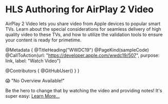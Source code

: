 # HLS Authoring for AirPlay 2 Video

AirPlay 2 Video lets you share video from Apple devices to popular smart TVs. Learn about the special considerations for seamless delivery of high quality video to these TVs, and how to utilize the validation tools to ensure your content is ready for primetime.

@Metadata {
   @TitleHeading("WWDC19")
   @PageKind(sampleCode)
   @CallToAction(url: "https://developer.apple.com/wwdc19/507", purpose: link, label: "Watch Video")

   @Contributors {
      @GitHubUser(<replace this with your GitHub handle>)
   }
}

😱 "No Overview Available!"

Be the hero to change that by watching the video and providing notes! It's super easy:
 [Learn More…](https://wwdcnotes.github.io/WWDCNotes/documentation/wwdcnotes/contributing)

